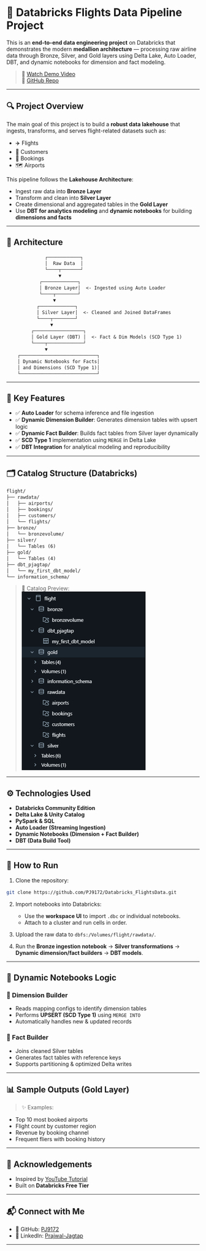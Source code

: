 
# 🛫 Databricks Flights Data Pipeline Project

This is an **end-to-end data engineering project** on Databricks that demonstrates the modern **medallion architecture** — processing raw airline data through Bronze, Silver, and Gold layers using Delta Lake, Auto Loader, DBT, and dynamic notebooks for dimension and fact modeling.

> 🎥 [Watch Demo Video](https://youtu.be/vT7Oeu7WqHg?si=ujHz9mqmH2TD_l3H)  
> 📂 [GitHub Repo](https://github.com/PJ9172/Databricks_FlightsData.git)

---

## 🔍 Project Overview

The main goal of this project is to build a **robust data lakehouse** that ingests, transforms, and serves flight-related datasets such as:

- ✈️ Flights
- 🧑 Customers
- 🧾 Bookings
- 🗺️ Airports

This pipeline follows the **Lakehouse Architecture**:
- Ingest raw data into **Bronze Layer**
- Transform and clean into **Silver Layer**
- Create dimensional and aggregated tables in the **Gold Layer**
- Use **DBT for analytics modeling** and **dynamic notebooks** for building **dimensions and facts**

---

## 🧱 Architecture

```
              ┌────────────┐
              │  Raw Data  │
              └────┬───────┘
                   ▼
            ┌─────────────┐
            │ Bronze Layer│  <- Ingested using Auto Loader
            └────┬────────┘
                 ▼
           ┌─────────────┐
           │ Silver Layer│  <- Cleaned and Joined DataFrames
           └────┬────────┘
                ▼
         ┌──────────────────┐
         │ Gold Layer (DBT) │  <- Fact & Dim Models (SCD Type 1)
         └────┬─────────────┘
              ▼
    ┌────────────────────────────┐
    │ Dynamic Notebooks for Facts│
    │ and Dimensions (SCD Type 1)│
    └────────────────────────────┘
```

---

## 🧠 Key Features

- ✅ **Auto Loader** for schema inference and file ingestion
- ✅ **Dynamic Dimension Builder**: Generates dimension tables with upsert logic
- ✅ **Dynamic Fact Builder**: Builds fact tables from Silver layer dynamically
- ✅ **SCD Type 1** implementation using `MERGE` in Delta Lake
- ✅ **DBT Integration** for analytical modeling and reproducibility

---

## 🗂️ Catalog Structure (Databricks)

```
flight/
├── rawdata/
│   ├── airports/
│   ├── bookings/
│   ├── customers/
│   └── flights/
├── bronze/
│   └── bronzevolume/
├── silver/
│   └── Tables (6)
├── gold/
│   └── Tables (4)
├── dbt_pjagtap/
│   └── my_first_dbt_model/
└── information_schema/
```

> 📸 Catalog Preview:  
![Catalog Screenshot](./Screenshots/catalog.png)

---

## ⚙️ Technologies Used

- **Databricks Community Edition**
- **Delta Lake & Unity Catalog**
- **PySpark & SQL**
- **Auto Loader (Streaming Ingestion)**
- **Dynamic Notebooks (Dimension + Fact Builder)**
- **DBT (Data Build Tool)**

---

## 🚀 How to Run

1. Clone the repository:

```bash
git clone https://github.com/PJ9172/Databricks_FlightsData.git
```

2. Import notebooks into Databricks:
   - Use the **workspace UI** to import `.dbc` or individual notebooks.
   - Attach to a cluster and run cells in order.

3. Upload the raw data to `dbfs:/Volumes/flight/rawdata/`.

4. Run the **Bronze ingestion notebook** → **Silver transformations** → **Dynamic dimension/fact builders** → **DBT models**.

---

## 🧪 Dynamic Notebooks Logic

### 🔷 Dimension Builder
- Reads mapping configs to identify dimension tables
- Performs **UPSERT (SCD Type 1)** using `MERGE INTO`
- Automatically handles new & updated records

### 🔶 Fact Builder
- Joins cleaned Silver tables
- Generates fact tables with reference keys
- Supports partitioning & optimized Delta writes

---

## 📊 Sample Outputs (Gold Layer)

> ✨ Examples:
- Top 10 most booked airports
- Flight count by customer region
- Revenue by booking channel
- Frequent fliers with booking history

---

## 🙏 Acknowledgements

- Inspired by [YouTube Tutorial](https://youtu.be/vT7Oeu7WqHg?si=ujHz9mqmH2TD_l3H)
- Built on **Databricks Free Tier**

---

## 📬 Connect with Me

- 🔗 GitHub: [PJ9172](https://github.com/PJ9172)
- 💼 LinkedIn: [Prajwal-Jagtap](www.linkedin.com/in/prajwal-jagtap)

---

